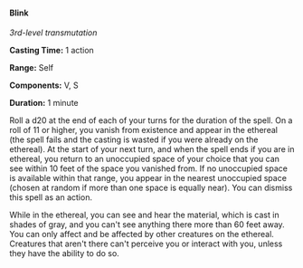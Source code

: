 #### Blink

*3rd-level transmutation*

**Casting Time:** 1 action

**Range:** Self

**Components:** V, S

**Duration:** 1 minute

Roll a d20 at the end of each of your turns for the duration of the spell. On a roll of 11 or higher, you vanish from existence and appear in the ethereal (the spell fails and the casting is wasted if you were already on the ethereal). At the start of your next turn, and when the spell ends if you are in ethereal, you return to an unoccupied space of your choice that you can see within 10 feet of the space you vanished from. If no unoccupied space is available within that range, you appear in the nearest unoccupied space (chosen at random if more than one space is equally near). You can dismiss this spell as an action.

While in the ethereal, you can see and hear the material, which is cast in shades of gray, and you can't see anything there more than 60 feet away. You can only affect and be affected by other creatures on the ethereal. Creatures that aren't there can't perceive you or interact with you, unless they have the ability to do so.
